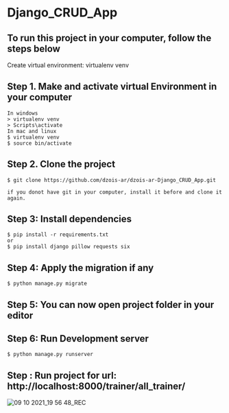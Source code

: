 # Django_CRUD_App

To run this project in your computer, follow the steps below
-------------------------------------------------------------

Create virtual environment: virtualenv venv

Step 1. Make and activate virtual Environment in your computer
-------------------------------------------------------------
    In windows
    > virtualenv venv
    > Scripts\activate
    In mac and linux
    $ virtualenv venv 
    $ source bin/activate

Step 2. Clone the project
-------------------------------------------------------------
    $ git clone https://github.com/dzois-ar/dzois-ar-Django_CRUD_App.git
 
    if you donot have git in your computer, install it before and clone it again.

Step 3: Install dependencies 
-------------------------------------------------------------
    $ pip install -r requirements.txt
    or 
    $ pip install django pillow requests six

Step 4: Apply the migration if any
-------------------------------------------------------------
    $ python manage.py migrate


Step 5: You can now open project folder in your editor
-------------------------------------------------------------

Step 6: Run Development server
-------------------------------------------------------------
    $ python manage.py runserver

Step : Run project for url: http://localhost:8000/trainer/all_trainer/
-------------------------------------------------------------

![09 10 2021_19 56 48_REC](https://user-images.githubusercontent.com/80916754/136668342-e23928fd-fa49-4eba-b70b-6ca889570b2f.png)




